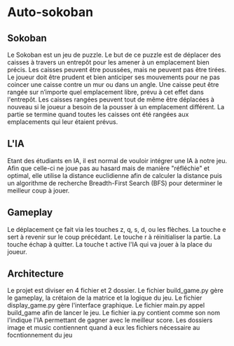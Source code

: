 # Auto-sokoban

## Sokoban

Le Sokoban est un jeu de puzzle. Le but de ce puzzle est de déplacer des
caisses à travers un entrepôt pour les amener à un emplacement bien
précis. Les caisses peuvent être
poussées, mais ne peuvent pas être
tirées. Le joueur doit être prudent et
bien anticiper ses mouvements pour
ne pas coincer une caisse contre un
mur ou dans un angle.
Une caisse peut être rangée sur
n’importe quel emplacement libre,
prévu à cet effet dans l'entrepôt. Les
caisses rangées peuvent tout de même être déplacées à nouveau si le joueur
a besoin de la pousser à un emplacement différent. La partie se termine
quand toutes les caisses ont été rangées aux emplacements qui leur étaient
prévus.

## L'IA

Etant des étudiants en IA, il est normal de vouloir intégrer une IA à notre jeu. Afin que celle-ci ne joue pas au hasard mais de manière "réfléchie" et optimal, elle utilise la distance euclidienne afin de calculer la distance puis un algorithme de recherche Breadth-First Search (BFS) pour determiner le meilleur coup à jouer.

## Gameplay

Le déplacement çe fait via les touches z, q, s, d, ou les flèches. La touche e sert à revenir sur le coup précédant. Le touche r à réinitialiser la partie. La touche échap à quitter. La touche t active l'IA qui va jouer à la place du joueur. 

## Architecture

Le projet est diviser en 4 fichier et 2 dossier. Le fichier build_game.py gère le gameplay, la crétaion de la matrice et la logique du jeu. Le fichier display_game.py gère l'interface graphique. Le fichier main.py appel build_game afin de lancer le jeu. Le fichier ia.py contient comme son nom l'indique l'IA permettant de gagner avec le meilleur score. Les dossiers image et music contiennent quand à eux les fichiers nécessaire au focntionnement du jeu
